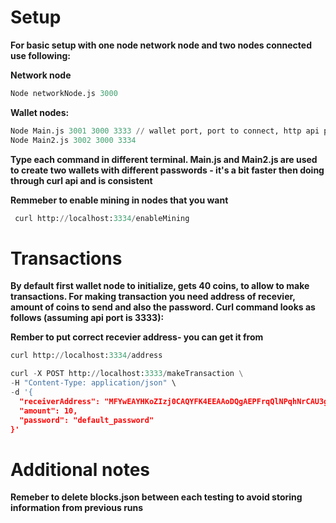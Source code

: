 # Setup
**For basic setup with one node network node and two nodes connected use following:**

**Network node**
```Python
Node networkNode.js 3000
```

**Wallet nodes:**
```Python
Node Main.js 3001 3000 3333 // wallet port, port to connect, http api port
Node Main2.js 3002 3000 3334
```
**Type each command in different terminal. Main.js and Main2.js are used to create two wallets with different passwords - it's a bit faster then doing through curl api and is consistent**

**Remmeber to enable mining in nodes that you want**
```Python
 curl http://localhost:3334/enableMining
```
# Transactions
**By default first wallet node to initialize, gets 40 coins, to allow to make transactions. For making transaction you need address of recevier, amount of coins to send and also the password. Curl command looks as follows (assuming api port is 3333):**

**Rember to put correct recevier address-  you can get it from**
```Python
curl http://localhost:3334/address
```

```Python
curl -X POST http://localhost:3333/makeTransaction \
-H "Content-Type: application/json" \
-d '{
  "receiverAddress": "MFYwEAYHKoZIzj0CAQYFK4EEAAoDQgAEPFrqQlNPqhNrCAU3gnVq1x2LVDwwGIRS5e/MMgD8xqjusnmNa0WWOFCyjJf1QyqEOSxjg7zJR/n3VYRH0974AA==",
  "amount": 10,
  "password": "default_password"
}'
```
# Additional notes
**Remeber to delete blocks.json between each testing to avoid storing information from previous runs**

